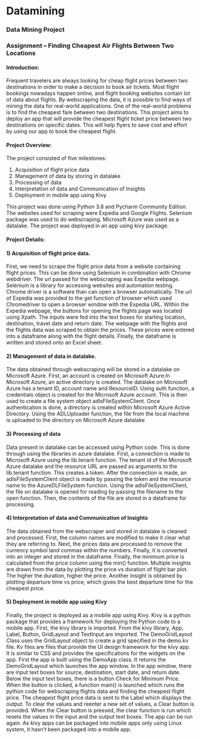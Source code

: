 # Datamining
### Data Mining Project
### Assignment – Finding Cheapest Air Flights Between Two Locations
#### Introduction:
Frequent travelers are always looking for cheap flight prices between two destinations in order to make a decision to book air tickets. Most flight bookings nowadays happen online, and flight booking websites contain lot of data about flights. By webscraping the data, it is possible to find ways of mining the data for real-world applications. One of the real-world problems is to find the cheapest fare between two destinations. This project aims to deploy an app that will provide the cheapest flight ticket price between two destinations on specific dates. This will help flyers to save cost and effort by using our app to book the cheapest flight.
#### Project Overview:
The project consisted of five milestones:
1)	Acquisition of flight price data
2)	Management of data by storing in datalake
3)	Processing of data
4)	Interpretation of data and Communication of Insights
5)	Deployment in mobile app using Kivy

This project was done using Python 3.8 and Pycharm Community Edition. The websites used for scraping were Expedia and Google Flights. Selenium package was used to do webscraping. Microsoft Azure was used as a datalake. The project was deployed in an app using kivy package.

#### Project Details:
#### 1)	Acquisition of flight price data.
First, we need to scrape the flight price data from a website containing flight prices. This can be done using Selenium in combination with Chrome webdriver.  The url passed for the webscraping was Expedia webpage.
Selenium is a library for accessing websites and automation testing. Chrome driver is a software than can open a browser automatically.
The url of Expedia was provided to the get function of browser which used Chromedriver to open a browser window with the Expedia URL. Within the Expedia webpage, the buttons for opening the flights page was located using Xpath. The inputs were fed into the text boxes for starting location, destination, travel date and return date. 
The webpage with the flights and the flights data was scraped to obtain the prices. These prices were entered into a dataframe along with the flight details. Finally, the dataframe is written and stored onto an Excel sheet.


#### 2)	Management of data in datalake.
The data obtained through webscraping will be stored in a datalake on Microsoft Azure. First, an account is created on Microsoft Azure.In Microsoft Azure, an active directory is created.
The datalake on Microsoft Azure has a tenant ID, account name and ResourceID. Using auth function, a credentials object is created for the Microsoft Azure account. This is then used to create a file system object adlsFileSystemClient. Once authentication is done, a directory is created within Microsoft Azure Active Directory.
Using the ADLUploader function, the file from the local machine is uploaded to the directory on Microsoft Azure datalake

#### 3)	Processing of data
Data present in datalake can be accessed using Python code. This is done through using the libraries in azure datalake. 
First, a connection is made to Microsoft Azure using the lib.tenant function. The tenant id of the Microsoft Azure datalake and the resource URL are passed as arguments to the lib.tenant function.
This creates a token.
After the connection is made, an adlsFileSystemClient object is made by passing the token and the resource name to the AzureDLFileSystem function.
Using the adlsFileSystemClient, the file on datalake is opened for reading by passing the filename to the open function. Then, the contents of the file are stored in a dataframe for processing.

#### 4)	Interpretation of data and Communication of Insights
The data obtained from the webscraper and stored in datalake is cleaned and processed. First, the column names are modified to make it clear what they are referring to. Next, the prices data are processed to remove the currency symbol land commas within the numbers. Finally, it is converted into an integer and stored in the dataframe.
Finally, the minimum price is calculated from the price column using the min() function. Multiple insights are drawn from the data by plotting the price vs duration of flight bar plot. The higher the duration, higher the price.
Another insight is obtained by plotting departure time vs price, which gives the best departure time for the cheapest price.

#### 5)	Deployment in mobile app using Kivy
Finally, the project is deployed as a mobile app using Kivy. Kivy is a python package that provides a framework for deploying the Python code to a mobile app. 
First, the kivy library is imported. From the kivy library, App, Label, Button, GridLayout and TextInput are imported.
The DemoGridLayout Class uses the GridLayout object to create a grid specified in the demo.kv file. Kv files are files that provide the UI design framework for the kivy app. It is similar to CSS and provides the specifications for the widgets on the app. 
First the app is built using the DemoApp class. It returns the DemoGridLayout which launches the app window. In the app window, there are input text boxes for source, destination, start date, and return date. Below the input text boxes, there is a button Check for Minimum Price. When the button is clicked, a function main() is launched which runs the python code for webscraping flights data and finding the cheapest flight price.
The cheapest flight price data is sent to the Label which displays the output. To clear the values and reenter a new set of values, a Clear button is provided. When the Clear button is pressed, the clear function is run which resets the values in the input and the output text boxes. The app can be run again.
As kivy apps can be packaged into mobile apps only using Linux system, it hasn’t been packaged into a mobile app.  
